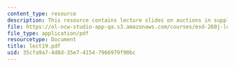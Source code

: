 ```yaml
---
content_type: resource
description: This resource contains lecture slides on auctions in supply chain management.
file: https://ol-ocw-studio-app-qa.s3.amazonaws.com/courses/esd-260j-logistics-systems-fall-2006/35cfa9a74d8d35e741547966979f90bc_lect19.pdf
file_type: application/pdf
resourcetype: Document
title: lect19.pdf
uid: 35cfa9a7-4d8d-35e7-4154-7966979f90bc
---
```

